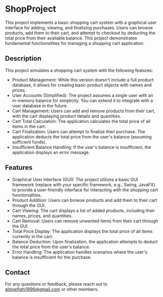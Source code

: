 # ShopProject
This project implements a basic shopping cart system with a graphical user interface for adding, viewing, and finalizing purchases. Users can browse products, add them to their cart, and attempt to checkout by deducting the total price from their available balance. This project demonstrates fundamental functionalities for managing a shopping cart application.

## Description

This project simulates a shopping cart system with the following features:

- Product Management: While this version doesn't include a full product database, it allows for creating basic product objects with names and prices.
- User Accounts (Simplified): The project assumes a single user with an in-memory balance for simplicity. You can extend it to integrate with a user database in the future.
- Cart Management: Users can add and remove products from their cart, with the cart displaying product details and quantities.
- Cart Total Calculation: The application calculates the total price of all items in the cart.
- Cart Finalization: Users can attempt to finalize their purchase. The application deducts the total price from the user's balance (assuming sufficient funds).
- Insufficient Balance Handling: If the user's balance is insufficient, the application displays an error message.
## Features

- Graphical User Interface (GUI): The project utilizes a basic GUI framework (replace with your specific framework, e.g., Swing, JavaFX) to provide a user-friendly interface for interacting with the shopping cart functionalities.
- Product Addition: Users can browse products and add them to their cart through the GUI.
- Cart Viewing: The cart displays a list of added products, including their names, prices, and quantities.
- Cart Removal: Users can remove unwanted items from their cart through the GUI.
- Total Price Display: The application displays the total price of all items currently in the cart.
- Balance Deduction: Upon finalization, the application attempts to deduct the total price from the user's balance.
- Error Handling: The application handles scenarios where the user's balance is insufficient for the purchase.

  
## Contact
For any questions or feedback, please reach out to alitowfighi1896@gmail.com or other members.


